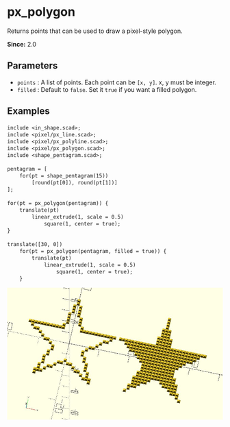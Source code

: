 # px_polygon

Returns points that can be used to draw a pixel-style polygon.

**Since:** 2.0

## Parameters

- `points` : A list of points. Each point can be `[x, y]`. x, y must be integer.
- `filled` : Default to `false`. Set it `true` if you want a filled polygon.

## Examples

	include <in_shape.scad>;
    include <pixel/px_line.scad>;
	include <pixel/px_polyline.scad>;
    include <pixel/px_polygon.scad>;
	include <shape_pentagram.scad>;

	pentagram = [
		for(pt = shape_pentagram(15)) 
			[round(pt[0]), round(pt[1])]
	];

	for(pt = px_polygon(pentagram)) {
		translate(pt) 
			linear_extrude(1, scale = 0.5) 
			    square(1, center = true);
	}

	translate([30, 0])
        for(pt = px_polygon(pentagram, filled = true)) {
            translate(pt) 
                linear_extrude(1, scale = 0.5) 
                    square(1, center = true);
        }

![px_polygon](images/lib2-px_polygon-1.JPG)

